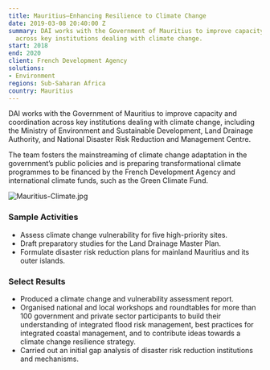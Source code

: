 ```yaml
---
title: Mauritius—Enhancing Resilience to Climate Change
date: 2019-03-08 20:40:00 Z
summary: DAI works with the Government of Mauritius to improve capacity and coordination
  across key institutions dealing with climate change.
start: 2018
end: 2020
client: French Development Agency
solutions:
- Environment
regions: Sub-Saharan Africa
country: Mauritius
---
```


DAI works with the Government of Mauritius to improve capacity and coordination across key institutions dealing with climate change, including the Ministry of Environment and Sustainable Development, Land Drainage Authority, and National Disaster Risk Reduction and Management Centre. 

The team fosters the mainstreaming of climate change adaptation in the government’s public policies and is preparing transformational climate programmes to be financed by the French Development Agency and international climate funds, such as the Green Climate Fund.

![Mauritius-Climate.jpg](/uploads/Mauritius-Climate.jpg "Photo: Ludovic Lubeigt")

### Sample Activities 

* Assess climate change vulnerability for five high-priority sites.
* Draft preparatory studies for the Land Drainage Master Plan.
* Formulate disaster risk reduction plans for mainland Mauritius and its outer islands.

### Select Results

* Produced a climate change and vulnerability assessment report. 
* Organised national and local workshops and roundtables for more than 100 government and private sector participants to build their understanding of integrated flood risk management, best practices for integrated coastal management, and to contribute ideas towards a climate change resilience strategy.
* Carried out an initial gap analysis of disaster risk reduction institutions and mechanisms.